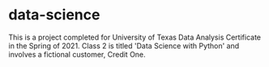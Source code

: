 # data-science
This is a project completed for University of Texas Data Analysis Certificate in the Spring of 2021.
Class 2 is titled 'Data Science with Python' and involves a fictional customer, Credit One.
